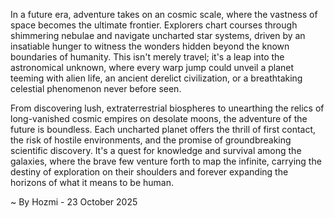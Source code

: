
In a future era, adventure takes on an cosmic scale, where the vastness of space becomes the ultimate frontier. Explorers chart courses through shimmering nebulae and navigate uncharted star systems, driven by an insatiable hunger to witness the wonders hidden beyond the known boundaries of humanity. This isn't merely travel; it's a leap into the astronomical unknown, where every warp jump could unveil a planet teeming with alien life, an ancient derelict civilization, or a breathtaking celestial phenomenon never before seen.

From discovering lush, extraterrestrial biospheres to unearthing the relics of long-vanished cosmic empires on desolate moons, the adventure of the future is boundless. Each uncharted planet offers the thrill of first contact, the risk of hostile environments, and the promise of groundbreaking scientific discovery. It's a quest for knowledge and survival among the galaxies, where the brave few venture forth to map the infinite, carrying the destiny of exploration on their shoulders and forever expanding the horizons of what it means to be human.

~ By Hozmi - 23 October 2025

